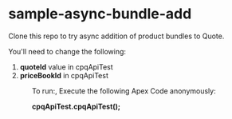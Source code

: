 # sample-async-bundle-add

Clone this repo to try async addition of product bundles to Quote. 

You'll need to change the following:

<ol>
  <li><b>quoteId</b> value in cpqApiTest</li>
  <li><b>priceBookId</b> in cpqApiTest</li>
<ol>


To run:, Execute the following Apex Code anonymously:

<b>cpqApiTest.cpqApiTest();</b>

